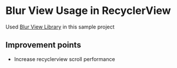 # Blur View Usage in RecyclerView 
Used [Blur View Library]  in this sample project 

## Improvement points 
- Increase recyclerview scroll performance

 [Blur View Library]: <https://github.com/Dimezis/BlurView>
